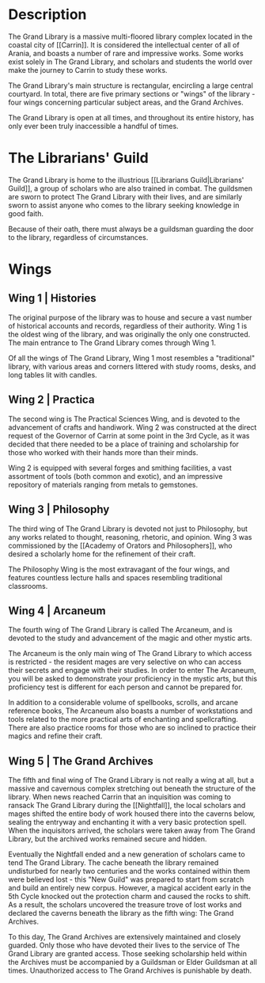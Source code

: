 # Description
The Grand Library is a massive multi-floored library complex located in the coastal city of [[Carrin]]. It is considered the intellectual center of all of Arania, and boasts a number of rare and impressive works. Some works exist solely in The Grand Library, and scholars and students the world over make the journey to Carrin to study these works.

The Grand Library's main structure is rectangular, encircling a large central courtyard. In total, there are five primary sections or "wings" of the library - four wings concerning particular subject areas, and the Grand Archives.

The Grand Library is open at all times, and throughout its entire history, has only ever been truly inaccessible a handful of times.

# The Librarians' Guild
The Grand Library is home to the illustrious [[Librarians Guild|Librarians' Guild]], a group of scholars who are also trained in combat. The guildsmen are sworn to protect The Grand Library with their lives, and are similarly sworn to assist anyone who comes to the library seeking knowledge in good faith. 

Because of their oath, there must always be a guildsman guarding the door to the library, regardless of circumstances. 

# Wings
## Wing 1 | Histories
The original purpose of the library was to house and secure a vast number of historical accounts and records, regardless of their authority. Wing 1 is the oldest wing of the library, and was originally the only one constructed. The main entrance to The Grand Library comes through Wing 1. 

Of all the wings of The Grand Library, Wing 1 most resembles a "traditional" library, with various areas and corners littered with study rooms, desks, and long tables lit with candles. 

## Wing 2 | Practica
The second wing is The Practical Sciences Wing, and is devoted to the advancement of crafts and handiwork. Wing 2 was constructed at the direct request of the Governor of Carrin at some point in the 3rd Cycle, as it was decided that there needed to be a place of training and scholarship for those who worked with their hands more than their minds. 

Wing 2 is equipped with several forges and smithing facilities, a vast assortment of tools (both common and exotic), and an impressive repository of materials ranging from metals to gemstones.

## Wing 3 | Philosophy
The third wing of The Grand Library is devoted not just to Philosophy, but any works related to thought, reasoning, rhetoric, and opinion. Wing 3 was commissioned by the [[Academy of Orators and Philosophers]], who desired a scholarly home for the refinement of their craft.

The Philosophy Wing is the most extravagant of the four wings, and features countless lecture halls and spaces resembling traditional classrooms. 

## Wing 4 | Arcaneum
The fourth wing of The Grand Library is called The Arcaneum, and is devoted to the study and advancement of the magic and other mystic arts. 

The Arcaneum is the only main wing of The Grand Library to which access is restricted - the resident mages are very selective on who can access their secrets and engage with their studies. In order to enter The Arcaneum, you will be asked to demonstrate your proficiency in the mystic arts, but this proficiency test is different for each person and cannot be prepared for.

In addition to a considerable volume of spellbooks, scrolls, and arcane reference books, The Arcaneum also boasts a number of workstations and tools related to the more practical arts of enchanting and spellcrafting. There are also practice rooms for those who are so inclined to practice their magics and refine their craft.

## Wing 5 | The Grand Archives
The fifth and final wing of The Grand Library is not really a wing at all, but a massive and cavernous complex stretching out beneath the structure of the library. When news reached Carrin that an inquisition was coming to ransack The Grand Library during the [[Nightfall]], the local scholars and mages shifted the entire body of work housed there into the caverns below, sealing the entryway and enchanting it with a very basic protection spell. When the inquisitors arrived, the scholars were taken away from The Grand Library, but the archived works remained secure and hidden. 

Eventually the Nightfall ended and a new generation of scholars came to tend The Grand Library. The cache beneath the library remained undisturbed for nearly two centuries and the works contained within them were believed lost - this "New Guild" was prepared to start from scratch and build an entirely new corpus. However, a magical accident early in the 5th Cycle knocked out the protection charm and caused the rocks to shift. As a result, the scholars uncovered the treasure trove of lost works and declared the caverns beneath the library as the fifth wing: The Grand Archives.

To this day, The Grand Archives are extensively maintained and closely guarded. Only those who have devoted their lives to the service of The Grand Library are granted access. Those seeking scholarship held within the Archives must be accompanied by a Guildsman or Elder Guildsman at all times. Unauthorized access to The Grand Archives is punishable by death. 



